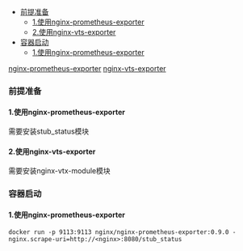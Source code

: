 
<!-- @import "[TOC]" {cmd="toc" depthFrom=1 depthTo=6 orderedList=false} -->
<!-- code_chunk_output -->

- [前提准备](#前提准备)
  - [1.使用nginx-prometheus-exporter](#1使用nginx-prometheus-exporter)
  - [2.使用nginx-vts-exporter](#2使用nginx-vts-exporter)
- [容器启动](#容器启动)
  - [1.使用nginx-prometheus-exporter](#1使用nginx-prometheus-exporter-1)

<!-- /code_chunk_output -->

[nginx-prometheus-exporter](https://github.com/nginxinc/nginx-prometheus-exporter)
[nginx-vts-exporter](https://github.com/hnlq715/nginx-vts-exporter)

### 前提准备

#### 1.使用nginx-prometheus-exporter
需要安装stub_status模块

#### 2.使用nginx-vts-exporter
需要安装nginx-vtx-module模块

### 容器启动

#### 1.使用nginx-prometheus-exporter
```shell
docker run -p 9113:9113 nginx/nginx-prometheus-exporter:0.9.0 -nginx.scrape-uri=http://<nginx>:8080/stub_status
```
